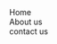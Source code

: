 <!DOCTYPE html>
<html lang="en">
<head>
    <meta charset="UTF-8">
    <meta name="viewport" content="width=device-width, initial-scale=1.0">
    <title>Document</title>
    <nav>
        <h>Home</h> <br> 
        <h>About us <h> <br> 
        <h>contact us</h>
    </nav>
</head>

<body>
  <p>
      <a href="C:\Users\S. Ojha\Desktop" ></a>
    
  </p>
</body>
</html>
